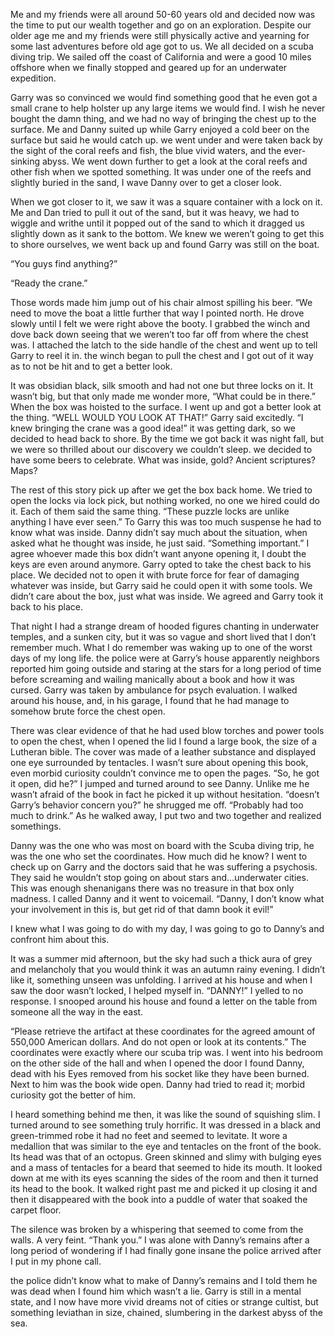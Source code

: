 Me and my friends were all around 50-60 years old and decided now was the time to put our wealth together and go on an exploration. Despite our older age me and my friends were still physically active and yearning for some last adventures before old age got to us. We all decided on a scuba diving trip. We sailed off the coast of California and were a good 10 miles offshore when we finally stopped and geared up for an underwater expedition.

Garry was so convinced we would find something good that he even got a small crane to help holster up any large items we would find. I wish he never bought the damn thing, and we had no way of bringing the chest up to the surface. Me and Danny suited up while Garry enjoyed a cold beer on the surface but said he would catch up. we went under and were taken back by the sight of the coral reefs and fish, the blue vivid waters, and the ever-sinking abyss. We went down further to get a look at the coral reefs and other fish when we spotted something. It was under one of the reefs and slightly buried in the sand, I wave Danny over to get a closer look.

When we got closer to it, we saw it was a square container with a lock on it. Me and Dan tried to pull it out of the sand, but it was heavy, we had to wiggle and writhe until it popped out of the sand to which it dragged us slightly down as it sank to the bottom. We knew we weren’t going to get this to shore ourselves, we went back up and found Garry was still on the boat. 

“You guys find anything?”

“Ready the crane.”

Those words made him jump out of his chair almost spilling his beer. “We need to move the boat a little further that way I pointed north. He drove slowly until I felt we were right above the booty. I grabbed the winch and dove back down seeing that we weren’t too far off from where the chest was. I attached the latch to the side handle of the chest and went up to tell Garry to reel it in. the winch began to pull the chest and I got out of it way as to not be hit and to get a better look. 

It was obsidian black, silk smooth and had not one but three locks on it. It wasn’t big, but that only made me wonder more, “What could be in there.” When the box was hoisted to the surface. I went up and got a better look at the thing. “WELL WOULD YOU LOOK AT THAT!” Garry said excitedly. “I knew bringing the crane was a good idea!” it was getting dark, so we decided to head back to shore. By the time we got back it was night fall, but we were so thrilled about our discovery we couldn’t sleep. we decided to have some beers to celebrate. What was inside, gold? Ancient scriptures? Maps? 

The rest of this story pick up after we get the box back home. We tried to open the locks via lock pick, but nothing worked, no one we hired could do it. Each of them said the same thing. “These puzzle locks are unlike anything I have ever seen.” To Garry this was too much suspense he had to know what was inside. Danny didn’t say much about the situation, when asked what he thought was inside, he just said. “Something important.” I agree whoever made this box didn’t want anyone opening it, I doubt the keys are even around anymore. Garry opted to take the chest back to his place. We decided not to open it with brute force for fear of damaging whatever was inside, but Garry said he could open it with some tools. We didn’t care about the box, just what was inside. We agreed and Garry took it back to his place.

That night I had a strange dream of hooded figures chanting in underwater temples, and a sunken city, but it was so vague and short lived that I don’t remember much. What I do remember was waking up to one of the worst days of my long life. the police were at Garry’s house apparently neighbors reported him going outside and staring at the stars for a long period of time before screaming and wailing manically about a book and how it was cursed. Garry was taken by ambulance for psych evaluation. I walked around his house, and, in his garage, I found that he had manage to somehow brute force the chest open.

There was clear evidence of that he had used blow torches and power tools to open the chest, when I opened the lid I found a large book, the size of a Lutheran bible. The cover was made of a leather substance and displayed one eye surrounded by tentacles. I wasn’t sure about opening this book, even morbid curiosity couldn’t convince me to open the pages. “So, he got it open, did he?” I jumped and turned around to see Danny. Unlike me he wasn’t afraid of the book in fact he picked it up without hesitation. “doesn’t Garry’s behavior concern you?” he shrugged me off. “Probably had too much to drink.” As he walked away, I put two and two together and realized somethings.

Danny was the one who was most on board with the Scuba diving trip, he was the one who set the coordinates. How much did he know? I went to check up on Garry and the doctors said that he was suffering a psychosis. They said he wouldn’t stop going on about stars and…underwater cities. This was enough shenanigans there was no treasure in that box only madness. I called Danny and it went to voicemail. “Danny, I don’t know what your involvement in this is, but get rid of that damn book it evil!” 

 I knew what I was going to do with my day, I was going to go to Danny’s and confront him about this. 

It was a summer mid afternoon, but the sky had such a thick aura of grey and melancholy that you would think it was an autumn rainy evening. I didn’t like it, something unseen was unfolding. I arrived at his house and when I saw the door wasn’t locked, I helped myself in. “DANNY!” I yelled to no response. I snooped around his house and found a letter on the table from someone all the way in the east. 

“Please retrieve the artifact at these coordinates for the agreed amount of 550,000 American dollars. And do not open or look at its contents.” The coordinates were exactly where our scuba trip was. I went into his bedroom on the other side of the hall and when I opened the door I found Danny, dead with his Eyes removed from his socket like they have been burned. Next to him was the book wide open. Danny had tried to read it; morbid curiosity got the better of him.

I heard something behind me then, it was like the sound of squishing slim. I turned around to see something truly horrific. It was dressed in a black and green-trimmed robe it had no feet and seemed to levitate. It wore a medallion that was similar to the eye and tentacles on the front of the book. Its head was that of an octopus. Green skinned and slimy with bulging eyes and a mass of tentacles for a beard that seemed to hide its mouth. It looked down at me with its eyes scanning the sides of the room and then it turned its head to the book. It walked right past me and picked it up closing it and then it disappeared with the book into a puddle of water that soaked the carpet floor.

The silence was broken by a whispering that seemed to come from the walls. A very feint. “Thank you.” I was alone with Danny’s remains after a long period of wondering if I had finally gone insane the police arrived after I put in my phone call. 

the police didn’t know what to make of Danny’s remains and I told them he was dead when I found him which wasn’t a lie. Garry is still in a mental state, and I now have more vivid dreams not of cities or strange cultist, but something leviathan in size, chained, slumbering in the darkest abyss of the sea.